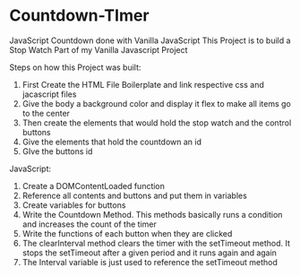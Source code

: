# Countdown-TImer
JavaScript Countdown done with Vanilla JavaScript 
This Project is to build a Stop Watch
Part of my Vanilla Javascript Project

Steps on how this Project was built:

1. First Create the HTML File Boilerplate and link respective css and jacascript files
2. Give the body a background color and display it flex to make all items go to the center
3. Then create the elements that would hold the stop watch and the control buttons
4. Give the elements that hold the countdown an id 
5. GIve the buttons id

JavaScript:

1. Create a DOMContentLoaded function
2. Reference all contents and buttons and put them in variables
3. Create variables for buttons
4. Write the Countdown Method. This methods basically runs a condition and increases the count of the timer
5. Write the functions of each button when they are clicked
6. The clearInterval method clears the timer with the setTimeout method. It stops the setTimeout after a given period and it runs again and again
7. The Interval variable is just used to reference the setTimeout method
